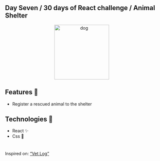 ## Day Seven / 30 days of React challenge / Animal Shelter

<p  align="center">
<img  src="https://media.giphy.com/media/xT1R9WBeRzL9BS3wxq/giphy.gif"  height="180" alt="dog">
</p>

## Features :unicorn: 
* Register a rescued animal to the shelter

## Technologies :mag_right:
* React :sparkles:
* Css :nail_care:

#
Inspired on: [“Vet Log”](https://github.com/graceaveris/React.js_vet_log) 
